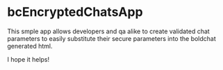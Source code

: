 # bcEncryptedChatsApp

This smple app allows developers and qa alike to create validated chat parameters to easily substitute their secure parameters into the boldchat generated html.

I hope it helps!
